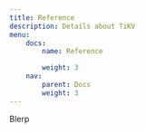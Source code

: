 ```yaml
---
title: Reference
description: Details about TiKV
menu:
    docs:
        name: Reference

        weight: 3
    nav:
        parent: Docs
        weight: 3
---
```


Blerp